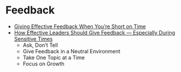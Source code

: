 # Feedback

- [Giving Effective Feedback When You’re Short on Time](https://hbr.org/2015/02/giving-effective-feedback-when-youre-short-on-time)
- [How Effective Leaders Should Give Feedback — Especially During Sensitive Times](https://engineeringmanagementinstitute.org/effective-leaders-give-feedback-sensitive-times/)
  - Ask, Don’t Tell
  - Give Feedback in a Neutral Environment
  - Take One Topic at a Time
  - Focus on Growth